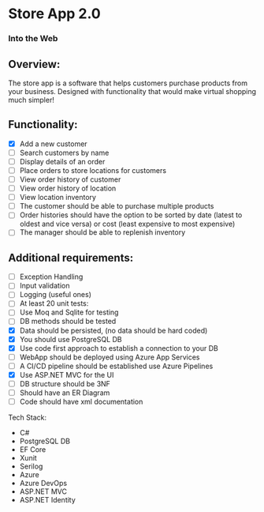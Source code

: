 # Store App 2.0
### Into the Web

## Overview:
The store app is a software that helps customers purchase products from your business. Designed with functionality that would make virtual shopping much simpler!

## Functionality:
 - [x] Add a new customer
 - [ ] Search customers by name
 - [ ] Display details of an order
 - [ ] Place orders to store locations for customers
 - [ ] View order history of customer
 - [ ] View order history of location
 - [ ] View location inventory
 - [ ] The customer should be able to purchase multiple products
 - [ ] Order histories should have the option to be sorted by date (latest to oldest and vice versa) or cost (least expensive to most expensive)
 - [ ] The manager should be able to replenish inventory

## Additional requirements:
 - [ ] Exception Handling
 - [ ] Input validation
 - [ ] Logging (useful ones)
 - [ ] At least 20 unit tests:
 - [ ] Use Moq and Sqlite for testing
 - [ ] DB methods should be tested
 - [x] Data should be persisted, (no data should be hard coded)
 - [x] You should use PostgreSQL DB
 - [x] Use code first approach to establish a connection to your DB
 - [ ] WebApp should be deployed using Azure App Services
 - [ ] A CI/CD pipeline should be established use Azure Pipelines
 - [x] Use ASP.NET MVC for the UI
 - [ ] DB structure should be 3NF
 - [ ] Should have an ER Diagram
 - [ ] Code should have xml documentation

Tech Stack:
* C#
* PostgreSQL DB
* EF Core
* Xunit
* Serilog
* Azure 
* Azure DevOps
* ASP.NET MVC
* ASP.NET Identity

